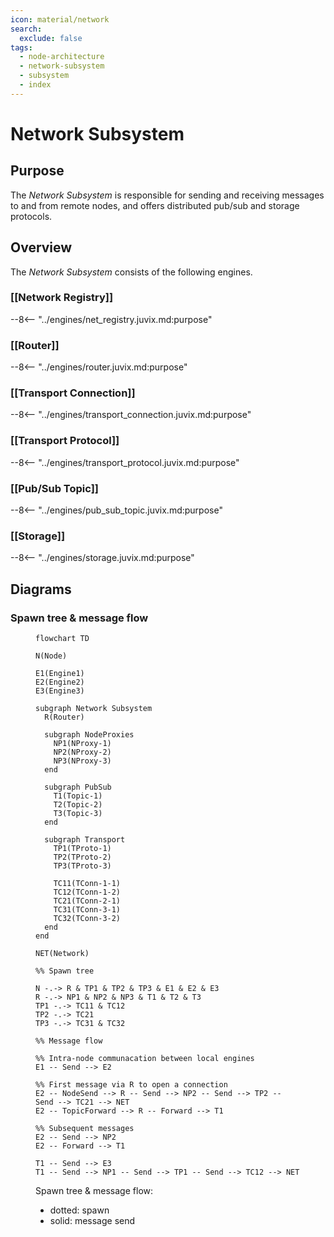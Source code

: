 ```yaml
---
icon: material/network
search:
  exclude: false
tags:
  - node-architecture
  - network-subsystem
  - subsystem
  - index
---
```


# Network Subsystem

## Purpose

The *Network Subsystem* is responsible for
sending and receiving messages to and from remote nodes,
and offers distributed pub/sub and storage protocols.

## Overview

The *Network Subsystem* consists of the following engines.

### [[Network Registry]]

--8<-- "../engines/net_registry.juvix.md:purpose"

### [[Router]]

--8<-- "../engines/router.juvix.md:purpose"

### [[Transport Connection]]

--8<-- "../engines/transport_connection.juvix.md:purpose"

### [[Transport Protocol]]

--8<-- "../engines/transport_protocol.juvix.md:purpose"

### [[Pub/Sub Topic]]

--8<-- "../engines/pub_sub_topic.juvix.md:purpose"

### [[Storage]]

--8<-- "../engines/storage.juvix.md:purpose"

## Diagrams

### Spawn tree & message flow

<figure markdown="span">

```mermaid
flowchart TD

N(Node)

E1(Engine1)
E2(Engine2)
E3(Engine3)

subgraph Network Subsystem
  R(Router)

  subgraph NodeProxies
    NP1(NProxy-1)
    NP2(NProxy-2)
    NP3(NProxy-3)
  end

  subgraph PubSub
    T1(Topic-1)
    T2(Topic-2)
    T3(Topic-3)
  end

  subgraph Transport
    TP1(TProto-1)
    TP2(TProto-2)
    TP3(TProto-3)

    TC11(TConn-1-1)
    TC12(TConn-1-2)
    TC21(TConn-2-1)
    TC31(TConn-3-1)
    TC32(TConn-3-2)
  end
end

NET(Network)

%% Spawn tree

N -.-> R & TP1 & TP2 & TP3 & E1 & E2 & E3
R -.-> NP1 & NP2 & NP3 & T1 & T2 & T3
TP1 -.-> TC11 & TC12
TP2 -.-> TC21
TP3 -.-> TC31 & TC32

%% Message flow

%% Intra-node communacation between local engines
E1 -- Send --> E2

%% First message via R to open a connection
E2 -- NodeSend --> R -- Send --> NP2 -- Send --> TP2 -- Send --> TC21 --> NET
E2 -- TopicForward --> R -- Forward --> T1

%% Subsequent messages
E2 -- Send --> NP2
E2 -- Forward --> T1

T1 -- Send --> E3
T1 -- Send --> NP1 -- Send --> TP1 -- Send --> TC12 --> NET
```
<figcaption markdown="span">

Spawn tree & message flow:
- dotted: spawn
- solid: message send

</figcaption>

</figure>